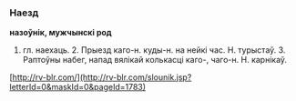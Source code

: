 ### Наезд
**назоўнік, мужчынскі род**

1. гл. наехаць. 2. Прыезд каго-н. куды-н. на нейкі час. Н. турыстаў. 3. Раптоўны набег, напад вялікай колькасці каго-, чаго-н. Н. карнікаў.

<a rel="author">[http://rv-blr.com/](http://rv-blr.com/slounik.jsp?letterId=0&maskId=0&pageId=1783)</a>
